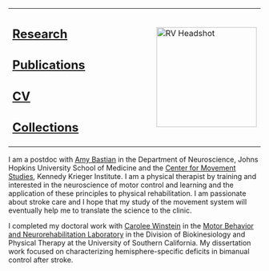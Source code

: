 
<table><tr><td style="vertical-align:middle"><a>
<h2 align="left"><a href="http://rinivarg.github.io/research/">Research</a></h2>
<h2 align="left"><a href="http://rinivarg.github.io/publications/">Publications</a></h2>
<h2 align="left"><a href="http://rinivarg.github.io/cv/">CV</a></h2>
<h2 align="left"><a href="http://rinivarg.github.io/collections/">Collections</a></h2>   
</a></td> 
<td  width=20% style="vertical-align: middle" colspan=2><a><img align="right" width="200" src="https://raw.githubusercontent.com/rinivarg/rinivarg.github.io/main/_data/RVarghese_professional-removebg_smaller_even.jpg" alt="RV Headshot">
</a></td></tr></table>
  
I am a postdoc with <a href="https://www.hopkinsmedicine.org/profiles/details/amy-bastian">Amy Bastian</a> in the Department of Neuroscience, Johns Hopkins University School of Medicine and the <a href="https://www.kennedykrieger.org/research/centers-labs-cores/center-for-movement-studies">Center for Movement Studies</a>, Kennedy Krieger Institute. I am a physical therapist by training and interested in the neuroscience of motor control and learning and the application of these principles to physical rehabilitation. I am passionate about stroke care and I hope that my study of the movement system will eventually help me to translate the science to the clinic. 

I completed my doctoral work with <a href="https://pt.usc.edu/faculty/carolee-j-winstein-phd-pt-fapta/">Carolee Winstein</a> in the <a href="https://www.mbnl.usc.edu">Motor Behavior and Neurorehabilitation Laboratory</a> in the Division of Biokinesiology and Physical Therapy at the University of Southern California. My dissertation work focused on characterizing hemisphere-specific deficits in bimanual control after stroke.
      
</td></tr></table>

